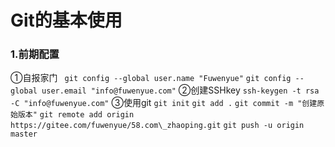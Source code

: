 # Git的基本使用
### 1.前期配置
①自报家门
` git config --global user.name "Fuwenyue"`
`git config --global user.email "info@fuwenyue.com"`
②创建SSHkey
`ssh-keygen -t rsa -C "info@fuwenyue.com"`
③使用git
`git init`
`git add .`
`git commit -m "创建原始版本"`
`git remote add origin https://gitee.com/fuwenyue/58.com\_zhaoping.git`
`git push -u origin master`